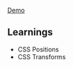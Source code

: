 [Demo](https://jaspalsingh1998.github.io/popup-modal/)

## Learnings

- CSS Positions
- CSS Transforms
